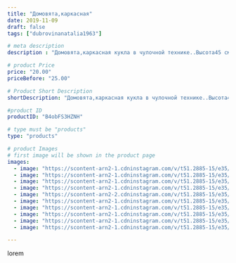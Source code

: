 ```yaml
---
title: "Домовята,каркасная"
date: 2019-11-09
draft: false
tags: ["dubrovinanatalia1963"]

# meta description
description : "Домовята,каркасная кукла в чулочной технике..Высота45 см.Ножки ,ручки,туловище гнутся.Ждут своего хозяина"

# product Price
price: "20.00"
priceBefore: "25.00"

# Product Short Description
shortDescription: "Домовята,каркасная кукла в чулочной технике..Высота45 см.Ножки ,ручки,туловище гнутся.Ждут своего хозяина"

#product ID
productID: "B4obFS3HZNH"

# type must be "products"
type: "products"

# product Images
# first image will be shown in the product page
images:
  - image: "https://scontent-arn2-1.cdninstagram.com/v/t51.2885-15/e35/75349302_151498436243803_8338990843785793374_n.jpg?_nc_ht=scontent-arn2-1.cdninstagram.com&_nc_cat=107&_nc_ohc=c0I2UqGqCcwAX-ixH4E&tp=1&oh=72dc214c0eda1cdce5031a6f0c223380&oe=605CE955&ig_cache_key=MjE3MzEwNTkyODMzMzQyNzU2OA%3D%3D.2"
  - image: "https://scontent-arn2-1.cdninstagram.com/v/t51.2885-15/e35/75306168_2388472994745489_7753775331974175617_n.jpg?_nc_ht=scontent-arn2-1.cdninstagram.com&_nc_cat=109&_nc_ohc=6qSknkBx1EsAX9nxosr&tp=1&oh=5170e2fa244f598e3235e9dcb7cab11a&oe=605BE2B0&ig_cache_key=MjE3MzEwNTkyODM3NTYyMDE2Nw%3D%3D.2"
  - image: "https://scontent-arn2-1.cdninstagram.com/v/t51.2885-15/e35/72746964_192093805284467_464290944208587893_n.jpg?_nc_ht=scontent-arn2-1.cdninstagram.com&_nc_cat=111&_nc_ohc=SxHlFCG1W-AAX8mhx10&tp=1&oh=5761757cee5aff6a71b826b6d9523b92&oe=605A4D0A&ig_cache_key=MjE3MzEwNTkyODM1ODYxMTQwNQ%3D%3D.2"
  - image: "https://scontent-arn2-1.cdninstagram.com/v/t51.2885-15/e35/74340952_2440920939296389_1191213816600216651_n.jpg?_nc_ht=scontent-arn2-1.cdninstagram.com&_nc_cat=101&_nc_ohc=6B9F3fSY8PcAX8Mh_X6&tp=1&oh=2c33082c1333b2a3dbb79849f373e280&oe=605BCDD5&ig_cache_key=MjE3MzEwNTkyODM4NDAxMTE4NQ%3D%3D.2"
  - image: "https://scontent-arn2-2.cdninstagram.com/v/t51.2885-15/e35/72780550_2507955149447984_7989247432245077593_n.jpg?_nc_ht=scontent-arn2-2.cdninstagram.com&_nc_cat=108&_nc_ohc=ojtNXL5atCgAX90PVLZ&se=7&tp=1&oh=6c771cfe6116d973368bc3c51f02d8d2&oe=605BA659&ig_cache_key=MjE3MzEwNTkyODM1MDIxMzAwMA%3D%3D.2"
  - image: "https://scontent-arn2-1.cdninstagram.com/v/t51.2885-15/e35/73320891_101618867932609_8617243459769205493_n.jpg?_nc_ht=scontent-arn2-1.cdninstagram.com&_nc_cat=101&_nc_ohc=szOZLoqGJgoAX8QmBkC&se=7&tp=1&oh=b94ce04625302c3a030f8a2b0df2466d&oe=605D89E2&ig_cache_key=MjE3MzEwNTkyODM5MjM1MzE0Mg%3D%3D.2"
  - image: "https://scontent-arn2-1.cdninstagram.com/v/t51.2885-15/e35/76994597_712714589237755_380569965957374637_n.jpg?_nc_ht=scontent-arn2-1.cdninstagram.com&_nc_cat=107&_nc_ohc=HyM1locIQIoAX9bhFBS&se=7&tp=1&oh=bfbb18092096c36986b6137f83809607&oe=605D2F05&ig_cache_key=MjE3MzEwNTkyODQwMDU5NjAxMg%3D%3D.2"
  - image: "https://scontent-arn2-1.cdninstagram.com/v/t51.2885-15/e35/70655456_421943762069056_1441798985693233524_n.jpg?_nc_ht=scontent-arn2-1.cdninstagram.com&_nc_cat=104&_nc_ohc=DthT4yrHI94AX9hluk8&se=7&tp=1&oh=b806e3279a52b07b41a6ee3bb396e368&oe=605C2CDD&ig_cache_key=MjE3MzEwNTkyODM0MTgzNzkxNA%3D%3D.2"
  - image: "https://scontent-arn2-1.cdninstagram.com/v/t51.2885-15/e35/71719150_571704500268259_4214962362288573039_n.jpg?_nc_ht=scontent-arn2-1.cdninstagram.com&_nc_cat=107&_nc_ohc=cEPh6vtOozYAX8wWFg7&se=7&tp=1&oh=a3b893d47de64de32605f50dbd84bb02&oe=605A8C5A&ig_cache_key=MjE3MzEwNTkyODM2NzEzODExOA%3D%3D.2"
  - image: "https://scontent-arn2-1.cdninstagram.com/v/t51.2885-15/e35/71524405_121707422590359_8198780145277891340_n.jpg?_nc_ht=scontent-arn2-1.cdninstagram.com&_nc_cat=103&_nc_ohc=kqob3UIRX2AAX-XVN6b&se=7&tp=1&oh=b823ee0a30eb5a4068944fe22d218743&oe=605C4CA9&ig_cache_key=MjE3MzEwNTkyODM3NTQwNDU2Mw%3D%3D.2"

---
```

lorem
